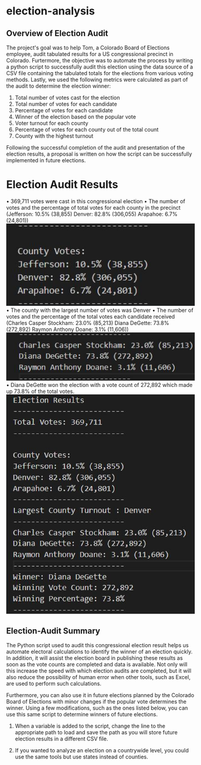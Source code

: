 # election-analysis
## Overview of Election Audit
The project's goal was to help Tom, a Colorado Board of Elections employee, audit tabulated results for a US congressional precinct in Colorado. Furtermore, the objective was to automate the process by writing a python script to successfully audit this election using the data source of a CSV file containing the tabulated totals for the elections from various voting methods. Lastly, we used the following metrics were calculated as part of the audit to determine the election winner:

1. Total number of votes cast for the election
2. Total number of votes for each candidate
3. Percentage of votes for each candidate
4. Winner of the election based on the popular vote
5. Voter turnout for each county
6. Percentage of votes for each county out of the total count
7. County with the highest turnout

Following the successful completion of the audit and presentation of the election results, a proposal is written on how the script can be successfully implemented in future elections.

# Election Audit Results

• 369,711 votes were cast in this congressional election
• The number of votes and the percentage of total votes for each county in the precinct (Jefferson: 10.5% (38,855) Denver: 82.8% (306,055) Arapahoe: 6.7% (24,801))
![](Resources/CountyResults.png)
• The county with the largest number of votes was Denver
• The number of votes and the percentage of the total votes each candidate received (Charles Casper Stockham: 23.0% (85,213) Diana DeGette: 73.8% (272,892) Raymon Anthony Doane: 3.1% (11,606))
![](Resources/CandidateResults.png)
• Diana DeGette won the election with a vote count of 272,892 which made up 73.8% of the total votes.
![](Resources/Electionresults.png)

## Election-Audit Summary
The Python script used to audit this congressional election result helps us automate electoral calculations to identify the winner of an election quickly. In addition, it will assist the election board in publishing these results as soon as the vote counts are completed and data is available. Not only will this increase the speed with which election audits are completed, but it will also reduce the possibility of human error when other tools, such as Excel, are used to perform such calculations. 

Furthermore, you can also use it in future elections planned by the Colorado Board of Elections with minor changes if the popular vote determines the winner. Using a few modifications, such as the ones listed below, you can use this same script to determine winners of future elections.

1. When a variable is added to the script, change the line to the appropriate path to load and save the path as you will store future election results in a different CSV file.

2. If you wanted to analyze an election on a countrywide level, you could use the same tools but use states instead of counties.

